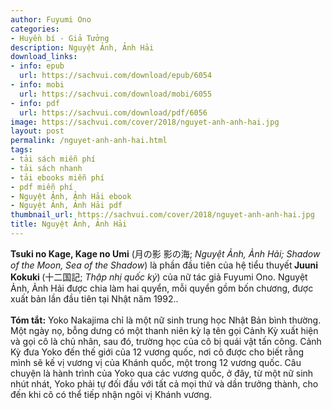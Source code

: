 ```yaml
---
author: Fuyumi Ono
categories:
- Huyền bí - Giả Tưởng
description: Nguyệt Ảnh, Ảnh Hải
download_links:
- info: epub
  url: https://sachvui.com/download/epub/6054
- info: mobi
  url: https://sachvui.com/download/mobi/6055
- info: pdf
  url: https://sachvui.com/download/pdf/6056
image: https://sachvui.com/cover/2018/nguyet-anh-anh-hai.jpg
layout: post
permalink: /nguyet-anh-anh-hai.html
tags:
- tải sách miễn phí
- tải sách nhanh
- tải ebooks miễn phí
- pdf miễn phí
- Nguyệt Ảnh, Ảnh Hải ebook
- Nguyệt Ảnh, Ảnh Hải pdf
thumbnail_url: https://sachvui.com/cover/2018/nguyet-anh-anh-hai.jpg
title: Nguyệt Ảnh, Ảnh Hải
---
```


 <div class="item-desc text-justify"> <p><strong>Tsuki no Kage, Kage no Umi</strong> (月の影 影の海; <em>Nguyệt Ảnh, Ảnh Hải; Shadow of the Moon, Sea of the Shadow</em>) là phần đầu tiên của hệ tiểu thuyết<strong> Juuni Kokuki </strong>(十二国記; <em>Thập nhị quốc ký</em>) của nữ tác giả Fuyumi Ono. Nguyệt Ảnh, Ảnh Hải được chia làm hai quyển, mỗi quyển gồm bốn chương, được xuất bản lần đầu tiên tại Nhật năm 1992..<br><br><strong>Tóm tắt:</strong> Yoko Nakajima chỉ là một nữ sinh trung học Nhật Bản bình thường. Một ngày nọ, bỗng dưng có một thanh niên kỳ lạ tên gọi Cảnh Kỳ xuất hiện và gọi cô là chủ nhân, sau đó, trường học của cô bị quái vật tấn công. Cảnh Kỳ đưa Yoko đến thế giới của 12 vương quốc, nơi cô được cho biết rằng mình sẽ kế vị vương vị của Khánh quốc, một trong 12 vương quốc. Câu chuyện là hành trình của Yoko qua các vương quốc, ở đây, từ một nữ sinh nhút nhát, Yoko phải tự đối đầu với tất cả mọi thứ và dần trưởng thành, cho đến khi cô có thể tiếp nhận ngôi vị Khánh vương.</p> </div>